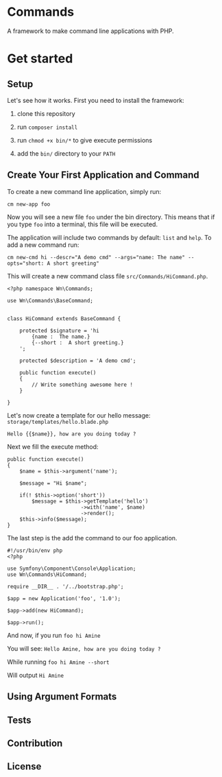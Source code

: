 # Commands

A framework to make command line applications with PHP.

# Get started

## Setup

Let's see how it works. First you need to install the framework:

1. clone this repository

2. run `composer install`

3. run `chmod +x bin/*` to give execute permissions

4. add the `bin/` directory to your `PATH`

## Create Your First Application and Command

To create a new command line application, simply run:

```
cm new-app foo
```

Now you will see a new file `foo` under the bin directory. This means that if you type `foo` into a terminal, this file will be executed.

The application will include two commands by default: `list` and `help`. To add a new command run:

```
cm new-cmd hi --descr="A demo cmd" --args="name: The name" --opts="short: A short greeting"
```

This will create a new command class file `src/Commands/HiCommand.php`.

```
<?php namespace Wn\Commands;

use Wn\Commands\BaseCommand;


class HiCommand extends BaseCommand {

    protected $signature = 'hi
        {name :  The name.}
        {--short :  A short greeting.}
    ';

    protected $description = 'A demo cmd';
    
    public function execute()
    {
        // Write something awesome here !
    }

}
```

Let's now create a template for our hello message: `storage/templates/hello.blade.php`

```
Hello {{$name}}, how are you doing today ?
```

Next we fill the execute method:

```
public function execute()
{
    $name = $this->argument('name');
    
    $message = "Hi $name";
    
    if(! $this->option('short'))
        $message = $this->getTemplate('hello')
                        ->with('name', $name)
                        ->render();
    $this->info($message);
}
```

The last step is the add the command to our foo application.

```
#!/usr/bin/env php
<?php

use Symfony\Component\Console\Application;
use Wn\Commands\HiCommand;

require __DIR__ . '/../bootstrap.php';

$app = new Application('foo', '1.0');

$app->add(new HiCommand);

$app->run();
```

And now, if you run `foo hi Amine`

You will see: `Hello Amine, how are you doing today ?`

While running `foo hi Amine --short` 

Will output `Hi Amine`

## Using Argument Formats

## Tests

## Contribution

## License
